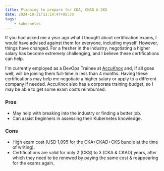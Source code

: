 ```yaml
---
title: Planning to prepare for CKA, CKAD & CKS
date: 2024-10-31T11:14:47+05:30
tags:
    - kubernetes
---
```


If you had asked me a year ago what I thought about certification exams, I would have advised against them for everyone, including myself. However, things have changed. For a fresher in the industry, negotiating a higher salary has become extremely challenging, and I believe these certifications can help.

I'm currently employed as a DevOps Trainee at [AccuKnox](https://accuknox.com) and, if all goes well, will be joining them full-time in less than 4 months. Having these certifications may help me negotiate a higher salary or apply to a different company if needed. AccuKnox also has a corporate training budget, so I may be able to get some exam costs reimbursed.

### Pros

* May help with breaking into the industry or finding a better job.
* Can assist beginners in assessing their Kubernetes knowledge.

### Cons

* High exam cost (USD 1,095 for the CKA+CKAD+CKS bundle at the time of writing).
* Certifications are valid for only 2 (CKS) to 3 (CKA & CKAD) years, after which they need to be renewed by paying the same cost & reappearing for the exams again.
